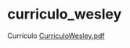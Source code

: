 # curriculo_wesley
Currículo
[CurriculoWesley.pdf](https://github.com/wesleyalcantara/curriculo_wesley/files/11857891/CurriculoWesley.pdf)

